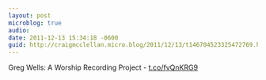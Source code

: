 ```yaml
---
layout: post
microblog: true
audio: 
date: 2011-12-13 15:34:18 -0600
guid: http://craigmcclellan.micro.blog/2011/12/13/t146704523325472769.html
---
```

Greg Wells: A Worship Recording Project - [t.co/fvQnKRG9](http://t.co/fvQnKRG9)
